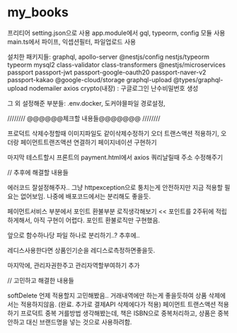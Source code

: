 # my_books

프리티어 setting.json으로 사용
app.module에서 gql, typeorm, config 모듈 사용
main.ts에서 파이프, 익셉션필터, 파일업로드 사용

설치한 패키지들: graphql, apollo-server @nestjs/config nestjs/typeorm typeorm mysql2 class-validator class-transformers @nestjs/microservices
passport passport-jwt passport-google-oauth20 passport-naver-v2 passport-kakao
@google-cloud/storage graphql-upload @types/graphql-upload
nodemailer
axios
crypto(내장) : 구글로그인 난수비밀번호 생성

그 외 설정해준 부분들: .env.docker, 도커야믈파일 경로설정,

////////
@@@@@@체크할 내용들@@@@@@@
////////

프로덕트 삭제수정할때 이미지파일도 같이삭제수정하기
오더 트랜스액션 적용하기, 오더랑 페이먼트트랜즈액션 연결하기
페이지네이션 구현하기

마지막 테스트할시 프론트의 payment.html에서 axios 쿼리날릴때 주소 수정해주기

// 추후에 해결할 내용들

에러코드 잘설정해주자.. 그냥 httpexception으로 퉁치는게 안전하지만 지금 적용할 필요는 없어보임.
나중에 배포코드에서는 분리해도 좋을듯.

페이먼트서비스 부분에서 포인트 환불부분 로직생각해보기 << 포인트를 2주뒤에 적립하게해서, 아직 구현이 어렵다. 포인트 환불로직만 구현했음.

앞으로 함수하나당 파일 하나로 분리하기..? 추후에..

레디스사용한다면 상품인기순을 레디스로측정하면좋을듯.

마지막에, 관리자권한주고 관리자역할부여하기 추가

// 고민하고 해결한 내용들

softDelete 언제 적용할지 고민해봤음.. 거래내역에만 하는게 좋을듯하여 상품 삭제에서는 적용하지않음. (완료. 추가로 결제API 삭제에다가 적용)
페이먼트 트랜스액션 적용하기
프로덕트 중복 거를방법 생각해봤는데, 책은 ISBN으로 중복처리하고, 상품은 중복 안하고 대신 브랜드명을 넣는 것으로 사용하려함.
